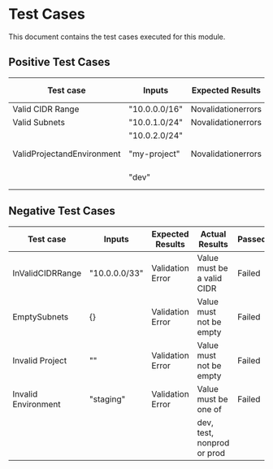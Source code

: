  # Test Cases

This document contains the test cases executed for this module.

## Positive Test Cases
|          Test case       |    Inputs   | Expected Results |    Actual Results       | Passed/Failed |
|--------------------------|-------------|------------------|-------------------------|---------------|
|      Valid CIDR Range    |"10.0.0.0/16"|Novalidationerrors|    "10.0.0.0/16"        |     Passed    |
|        Valid Subnets     |"10.0.1.0/24"|Novalidationerrors|    "10.0.1.0/24"        |     Passed    |
|                          |"10.0.2.0/24"|                  |    "10.0.2.0/24"        |               |
|ValidProjectandEnvironment|"my-project" |Novalidationerrors|  "my-project-dev-vnet"  |     Passed    |
|                          |   "dev"     |                  | "my-project-dev-subnet" |               |


## Negative Test Cases

|    Test case      |    Inputs   | Expected Results |      Actual Results              | Passed/Failed |
|  --------------   |------------ |------------------|  ------------------------        |---------------|
|InValidCIDRRange   |"10.0.0.0/33"| Validation Error |   Value must be a valid CIDR     |     Failed    |
|  EmptySubnets     |     {}      | Validation Error |    Value must not be empty       |     Failed    |
| Invalid Project   |     ""      | Validation Error |    Value must not be empty       |     Failed    |
|Invalid Environment|  "staging"  | Validation Error |     Value must be one of         |     Failed    |
|                   |             |                  |    dev, test, nonprod or prod    |               |